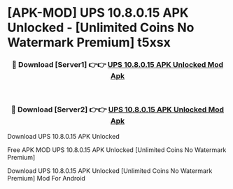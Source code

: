 # [APK-MOD] UPS 10.8.0.15 APK Unlocked - [Unlimited Coins No Watermark Premium] t5xsx



<div align="center">
<h3>🔴 Download [Server1] 👉👉 <a href="https://momento.my/?title=UPS_10.8.0.15_APK_Unlocked">UPS 10.8.0.15 APK Unlocked Mod Apk</a></h3><br>

<h3>🔴 Download [Server2] 👉👉 <a href="https://momento.my/?title=UPS_10.8.0.15_APK_Unlocked">UPS 10.8.0.15 APK Unlocked Mod Apk</a></h3>
</div>



Download UPS 10.8.0.15 APK Unlocked 

Free APK MOD UPS 10.8.0.15 APK Unlocked [Unlimited Coins No Watermark Premium]

Download UPS 10.8.0.15 APK Unlocked [Unlimited Coins No Watermark Premium] Mod For Android
